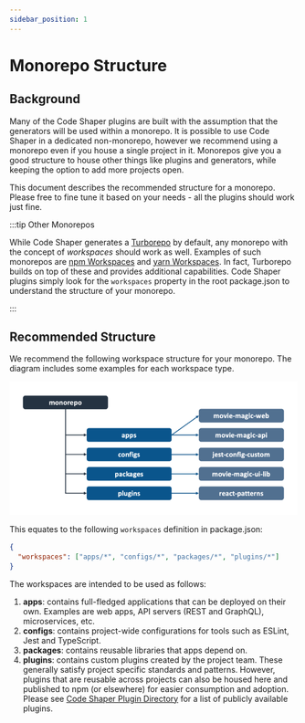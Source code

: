 ```yaml
---
sidebar_position: 1
---
```


# Monorepo Structure

## Background

Many of the Code Shaper plugins are built with the assumption that the
generators will be used within a monorepo. It is possible to use Code Shaper in
a dedicated non-monorepo, however we recommend using a monorepo even if you
house a single project in it. Monorepos give you a good structure to house other
things like plugins and generators, while keeping the option to add more
projects open.

This document describes the recommended structure for a monorepo. Please free to
fine tune it based on your needs - all the plugins should work just fine.

:::tip Other Monorepos

While Code Shaper generates a [Turborepo](https://turborepo.org/) by default,
any monorepo with the concept of _workspaces_ should work as well. Examples of
such monorepos are
[npm Workspaces](https://docs.npmjs.com/cli/v8/using-npm/workspaces) and
[yarn Workspaces](https://classic.yarnpkg.com/lang/en/docs/workspaces/). In
fact, Turborepo builds on top of these and provides additional capabilities.
Code Shaper plugins simply look for the `workspaces` property in the root
package.json to understand the structure of your monorepo.

:::

## Recommended Structure

We recommend the following workspace structure for your monorepo. The diagram
includes some examples for each workspace type.

![Monorepo Structure](./img/monorepo-structure.png)

This equates to the following `workspaces` definition in package.json:

```json
{
  "workspaces": ["apps/*", "configs/*", "packages/*", "plugins/*"]
}
```

The workspaces are intended to be used as follows:

1. **apps**: contains full-fledged applications that can be deployed on their
   own. Examples are web apps, API servers (REST and GraphQL), microservices,
   etc.
2. **configs**: contains project-wide configurations for tools such as ESLint,
   Jest and TypeScript.
3. **packages**: contains reusable libraries that apps depend on.
4. **plugins**: contains custom plugins created by the project team. These
   generally satisfy project specific standards and patterns. However, plugins
   that are reusable across projects can also be housed here and published to
   npm (or elsewhere) for easier consumption and adoption. Please see
   [Code Shaper Plugin Directory](../community/code-shaper-plugin-directory.md)
   for a list of publicly available plugins.

